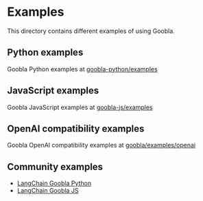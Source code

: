 # Examples

This directory contains different examples of using Goobla.

## Python examples
Goobla Python examples at [goobla-python/examples](https://github.com/goobla/goobla-python/tree/main/examples)


## JavaScript examples
Goobla JavaScript examples at [goobla-js/examples](https://github.com/goobla/goobla-js/tree/main/examples)


## OpenAI compatibility examples
Goobla OpenAI compatibility examples at [goobla/examples/openai](../docs/openai.md)


## Community examples

- [LangChain Goobla Python](https://python.langchain.com/docs/integrations/chat/goobla/)
- [LangChain Goobla JS](https://js.langchain.com/docs/integrations/chat/goobla/)

